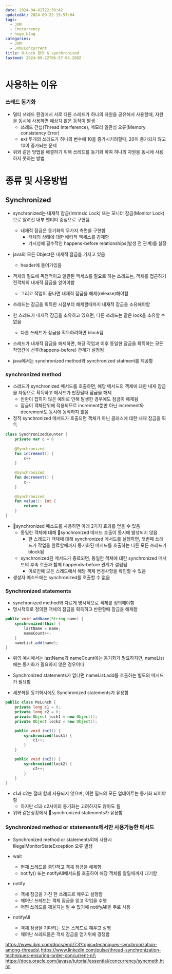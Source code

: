 ```yaml
---
date: 2024-04-01T22:38:42
updatedAt: 2024-09-22 15:57:04
tags:
  - JVM
  - Concurrency
  - hugo_blog
categories:
  - JVM
  - JVM/Concurrent
title: 0-Lock 정의 & synchronized
lastmod: 2024-09-22T06:57:04.289Z
---
```

# 사용하는 이유

### 쓰레드 동기화

* 멀티 쓰레드 환경에서 서로 다른 스레드가 하나의 자원을 공유해서 사용할때, 자원을 동시에 사용하면 예상치 않은 동작이 발생
  * 쓰레드 간섭(Thread Interference), 메모리 일관성 오류(Memory consistency Error)
  * ex) 두개의 쓰레드가 하나의 변수에 10을 증가시키려할때, 20이 증가되지 않고 10이 증가되는 문제
* 위와 같은 방법을 해결하기 위해 쓰레드를 동기화 하여 하나의 자원을 동시에 사용하지 못하는 방법

# 종류 및 사용방법

## Synchronized

* synchronized는 내재적 잠금(Intrinsic Lock) 또는 모니터 잠금(Monitor Lock)으로 알려진 내부 앤티티 중심으로 구현됨
  * 내재적 잠금은 동기화의 두가지 측면을 구현함
    * 객체의 상태에 대한 배타적 엑세스를 강제함
    * 가시성에 필수적인 happens-before relationships(발생 전 관계)를 설정

* java의 모든 Object은 내재적 잠금을 가지고 있음
  * header에 들어가있음

* 객체의 필드에 독점적이고 일관된 엑세스를 필요로 하는 쓰레드는, 객체를 접근하기전객체의 내재적 잠금을 얻어야함
  * 그리고 작업이 끝나면 내재적 잠금을 해제(release)해야함

* 쓰레드는 잠금을 획득한 시점부터 해제할때까지 내재적 잠금을 소유해야함

* 한 스레드가 내재적 잠금을 소유하고 있으면, 다른 쓰레드는 같은 lock을 소유할 수 없음
  * 다른 쓰레드가 잠금을 획득하려하면 block됨

* 스레드가 내재적 잠금을 해제하면, 해당 작업과 이후 동일한 잠금을 획득하는 모든 작업간에 선후(happens-before) 관계가 설정됨

* java에서는 synchronized method와 synchronized statment를 제공함

### synchronized method

* 스레드가 synchronized 메서드를 호출하면, 해당 메서드의 객체에 대한 내재 잠금을 자동으로 획득하고 메서드가 반환될때 잠금을 해제
  * 반환이 잡히지 않은 예외로 인해 발생한 경우에도 잠금이 해제됨
  * 잠금이 객체단위에 적용되므로 increment뿐만 아닌 increment와 decrement도 동시에 동작하지 않음
* 정적 synchronized 메서드가 호출되면 객체가 아닌 클래스에 대한 내재 잠금을 획득

```kotlin
class SynchronizedCounter {  
    private var c = 0  
  
    @Synchronized  
    fun increment() {  
        c++  
    }  
  
    @Synchronized  
    fun decrement() {  
        c--  
    }  
  
    @Synchronized  
    fun value(): Int {  
        return c  
    }  
}
```

* synchronized 메소드를 사용하면 아래 2가지 효과를 얻을 수 있음
  * 동일한 객체에 대해 synchronized 메서드 호출이 동시에 발생되지 않음
    * 한 스레드가 객체에 대해 synchronized 메서드를 실행하면, 첫번째 쓰레드가 작업을 완료할때까지 동기화된 메서드를 호출하는 다른 모든 쓰레드가 block됨
  * synchronized된 메서드가 종료되면, 동일한 객체에 대한 synchronized 메서드의 후속  호출과 함께 happends-before 관계가 설립됨
    * 이로인해 모든 스레드에서 해당 객체 변경사항을 확인할 수 있음
* 생성자 메소드에는 synchronized를 호출할 수 없음

### Synchronized statements

* synchronized method와 다르게 명시적으로 객체를 정의해야함
* 명시적의로 정의한 객체의 잠금을 획득하고 반환할때 잠금을 해제함

```java
public void addName(String name) {
    synchronized(this) {
        lastName = name;
        nameCount++;
    }
    nameList.add(name);
}
```

* 위의 예시에서는 lastName과 nameCount에는 동기화가 필요하지만, nameList에는 동기화가 필요하지 않은 경우이다

* Synchronized statements가 없다면 nameList.add를 호출하는 별도의 메서드가 필요함

* 세분화된 동기화시에도 Synchronized statements가 유용함

```java
public class MsLunch {
    private long c1 = 0;
    private long c2 = 0;
    private Object lock1 = new Object();
    private Object lock2 = new Object();

    public void inc1() {
        synchronized(lock1) {
            c1++;
        }
    }

    public void inc2() {
        synchronized(lock2) {
            c2++;
        }
    }
}
```

* c1과 c2는 절대 함께 사용되지 않으며, 이런 필드의 모든 업데이트는 동기화 되어야함
  * 하지만 c1과 c2사이의 동기화는 고려하지도 않아도 됨
* 위와 같은상황에서 synchronized statements가 유용함

### Synchronized method or statements에서만 사용가능한 메서드

* Synchronized method or statements외에 사용시 IllegalMonitorStateException 오류 발생

* wait
  * 현재 쓰레드를 중단하고 객체 잠금을 해제함
  * notify() 또는 notifyAll메서드를 호출하여 해당 객체를 알릴때까지 대기함

* notify
  * 객체 잠금을 가진 한 쓰레드르 깨우고 실행함
  * 깨어난 쓰레드는 객체 잠금을 얻고 작업을 수행
  * 어떤 쓰레드를 깨울지는 알 수 없기에 notifyAll을 주로 사용

* notifyAll
  * 객체 잠금을 기다리는 모든 스레드르 꺠우고 실행
  * 깨어난 쓰레드들은 객체 잠금을 얻기위해 경쟁함

https://www.ibm.com/docs/en/i/7.3?topic=techniques-synchronization-among-threads\
https://www.linkedin.com/pulse/thread-synchronization-techniques-ensuring-order-concurrent-n/\
https://docs.oracle.com/javase/tutorial/essential/concurrency/syncmeth.html
